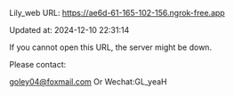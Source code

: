 Lily_web URL: https://ae6d-61-165-102-156.ngrok-free.app

Updated at: 2024-12-10 22:31:14

If you cannot open this URL, the server might be down.

Please contact: 

goley04@foxmail.com Or Wechat:GL_yeaH